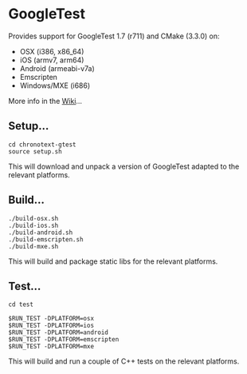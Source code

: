 # GoogleTest

Provides support for GoogleTest 1.7 (r711) and CMake (3.3.0) on:
- OSX (i386, x86_64)
- iOS (armv7, arm64)
- Android (armeabi-v7a)
- Emscripten
- Windows/MXE (i686)

More info in the [Wiki](https://github.com/arielm/chronotext-gtest/wiki)...

## Setup...
```
cd chronotext-gtest
source setup.sh
```
This will download and unpack a version of GoogleTest adapted to the relevant platforms.

## Build...
```
./build-osx.sh
./build-ios.sh
./build-android.sh
./build-emscripten.sh
./build-mxe.sh
```
This will build and package static libs for the relevant platforms.

## Test...
```
cd test

$RUN_TEST -DPLATFORM=osx
$RUN_TEST -DPLATFORM=ios
$RUN_TEST -DPLATFORM=android
$RUN_TEST -DPLATFORM=emscripten
$RUN_TEST -DPLATFORM=mxe
```
This will build and run a couple of C++ tests on the relevant platforms.
